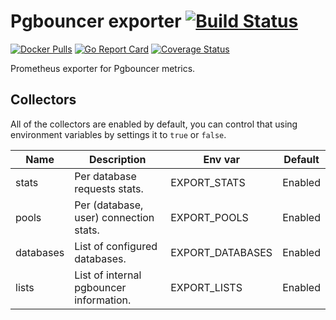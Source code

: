 # Pgbouncer exporter [![Build Status](https://travis-ci.org/jbub/pgbouncer_exporter.svg)][travis]

[![Docker Pulls](https://img.shields.io/docker/pulls/jbub/pgbouncer_exporter.svg?maxAge=604800)][hub]
[![Go Report Card](https://goreportcard.com/badge/github.com/jbub/pgbouncer_exporter)][goreportcard]
[![Coverage Status](https://coveralls.io/repos/github/jbub/pgbouncer_exporter/badge.svg?branch=master)][coveralls]

Prometheus exporter for Pgbouncer metrics.

## Collectors

All of the collectors are enabled by default, you can control that using environment variables by settings
it to `true` or `false`.

| Name          | Description                             | Env var          | Default |
|---------------|-----------------------------------------|------------------|---------|
| stats         | Per database requests stats.            | EXPORT_STATS     | Enabled |
| pools         | Per (database, user) connection stats.  | EXPORT_POOLS     | Enabled |
| databases     | List of configured databases.           | EXPORT_DATABASES | Enabled |
| lists         | List of internal pgbouncer information. | EXPORT_LISTS     | Enabled |

[travis]: https://travis-ci.org/jbub/pgbouncer_exporter
[hub]: https://hub.docker.com/r/jbub/pgbouncer_exporter
[goreportcard]: https://goreportcard.com/report/github.com/jbub/pgbouncer_exporter
[coveralls]: https://coveralls.io/github/jbub/pgbouncer_exporter?branch=master